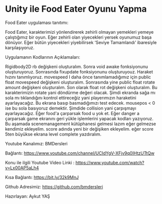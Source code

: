 # Unity ile Food Eater Oyunu Yapma

Food Eater uygulaması tanıtımı:

Food Eater, karakterimizi yönlendirerek zehirli olmayan yemekleri yemeye çalıştığımız bir oyun.
Eğer zehirli olan yiyecekleri yersek oyunumuz başa dönüyor.
Eğer bütün yiyecekleri yiyebilirsek ‘Seviye Tamamlandı’ ibaresiyle karşılaşıyoruz.

Uygulamanın Kodlarının Açıklamaları:

Rigidbody2D rb değişkeni oluşturalım. Sonra void awake fonksiyonunu oluşturuyoruz. Sonrasında fixupdate fonksiyonunu oluşturuyouz. Haraket hızını tanımlıyoruz. movespeed I daha önce tanımlamadığımız için public float movespeed değişkeni oluşturalım. Sonrasında yine public float rotate amount değişkeni oluşturalım. Son olarak float rot değişkeni oluşturalım. Bu karakterimizin rotate yani döndürme değeri olacak. Şimdi ekranda sağa mı sola mı tıklandığını kontrol ettireceğiz yani playerımızın haraketini ayarlayacağız. Bu ekrana basıp basmadığımızı test edecek. mousepos < 0 ise bu sola basıyoruz demektir.
Şimdide collision yani çarpışmayı ayarlayacağız. Eğer food'a çarparsak food u yok et. Eğer danger a çarparsak game ekranını geri yükle işlemlerini yapacak kodları yazıyoruz. Bu aşamada scenemanagement kütüphanesi gelmesi lazım eğer gelmezse kendimiz ekleyelim.
score adında yeni bir değişiken ekleyelim. eğer score 5ten büyükse ekrana level complete yazdıralım.

Youtube Kanalımız: BMDersleri

Bağlantı: https://www.youtube.com/channel/UCIdYgV-XFjv9q0IHtzUTtQw

Konu ile ilgili Youtube Video Linki : https://www.youtube.com/watch?v=Lx00AP5aLh4

Kısa Bağlantı: https://bit.ly/32k9MnJ

Github Adresimiz: https://github.com/bmdersleri

Hazırlayan: Aykut YAŞ
